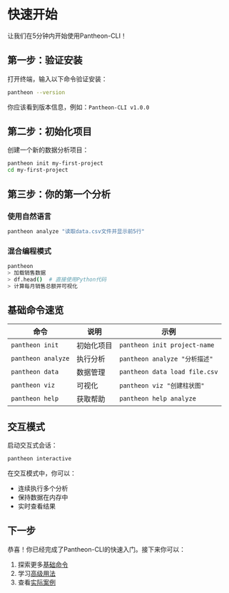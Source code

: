 # 快速开始

让我们在5分钟内开始使用Pantheon-CLI！

## 第一步：验证安装

打开终端，输入以下命令验证安装：

```bash
pantheon --version
```

你应该看到版本信息，例如：`Pantheon-CLI v1.0.0`

## 第二步：初始化项目

创建一个新的数据分析项目：

```bash
pantheon init my-first-project
cd my-first-project
```

## 第三步：你的第一个分析

### 使用自然语言
```bash
pantheon analyze "读取data.csv文件并显示前5行"
```

### 混合编程模式
```bash
pantheon
> 加载销售数据
> df.head()  # 直接使用Python代码
> 计算每月销售总额并可视化
```

## 基础命令速览

| 命令 | 说明 | 示例 |
|------|------|------|
| `pantheon init` | 初始化项目 | `pantheon init project-name` |
| `pantheon analyze` | 执行分析 | `pantheon analyze "分析描述"` |
| `pantheon data` | 数据管理 | `pantheon data load file.csv` |
| `pantheon viz` | 可视化 | `pantheon viz "创建柱状图"` |
| `pantheon help` | 获取帮助 | `pantheon help analyze` |

## 交互模式

启动交互式会话：
```bash
pantheon interactive
```

在交互模式中，你可以：
- 连续执行多个分析
- 保持数据在内存中
- 实时查看结果

## 下一步

恭喜！你已经完成了Pantheon-CLI的快速入门。接下来你可以：
1. 探索更多[基础命令](/basic-commands)
2. 学习[高级用法](/advanced-usage)
3. 查看[实际案例](https://github.com/pantheon-cli/examples)